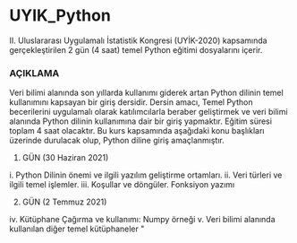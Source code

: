 # UYIK_Python

II. Uluslararası Uygulamalı İstatistik Kongresi (UYİK-2020) kapsamında gerçekleştirilen 2 gün (4 saat) temel Python eğitimi dosyalarını içerir. 

### AÇIKLAMA

Veri bilimi alanında son yıllarda kullanımı giderek artan Python dilinin temel kullanımını kapsayan bir giriş dersidir. 
Dersin amacı, Temel Python becerilerini uygulamalı olarak katılımcılarla beraber geliştirmek ve veri bilimi alanında Python dilinin kullanımına dair bir giriş yapmaktır. 
Eğitim süresi toplam 4 saat olacaktır. 
Bu kurs kapsamında aşağıdaki konu başlıkları üzerinde durulacak olup, Python diline giriş amaçlanmıştır.
 
 1. GÜN (30 Haziran 2021)
 
i. Python Dilinin önemi ve ilgili yazılım geliştirme ortamları.
ii. Veri türleri ve ilgili temel işlemler.
iii. Koşullar ve döngüler. Fonksiyon yazımı

 2. GÜN (2 Temmuz 2021)

iv. Kütüphane Çağırma ve kullanımı: Numpy örneği
v. Veri bilimi alanında kullanılan diğer temel kütüphaneler "
